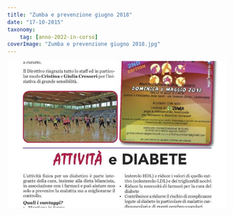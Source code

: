```yaml
---
title: "Zumba e prevenzione giugno 2018"
date: "17-10-2015"
taxonomy: 
    tag: [anno-2022-in-corso]
coverImage: "Zumba e prevenzione giugno 2018.jpg"
---
```


![Zumba e prevenzione giugno 2018](images/Zumba%20e%20prevenzione%20giugno%202018.jpg)
